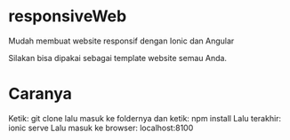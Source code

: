 # responsiveWeb
Mudah membuat website responsif dengan Ionic dan Angular

Silakan bisa dipakai sebagai template website semau Anda.

# Caranya
Ketik: git clone <url>
lalu masuk ke foldernya dan ketik: npm install
Lalu terakhir: ionic serve
Lalu masuk ke browser: localhost:8100
